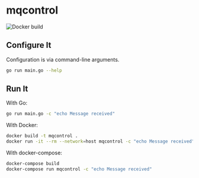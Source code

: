 # mqcontrol

![Docker build](https://github.com/albertnis/mqcontrol/workflows/Docker%20build/badge.svg)

## Configure It

Configuration is via command-line arguments.

```bash
go run main.go --help
```

## Run It

With Go:

```bash
go run main.go -c "echo Message received"
```

With Docker:

```bash
docker build -t mqcontrol .
docker run -it --rm --network=host mqcontrol -c "echo Message received"
```

With docker-compose:

```bash
docker-compose build
docker-compose run mqcontrol -c "echo Message received"
```
